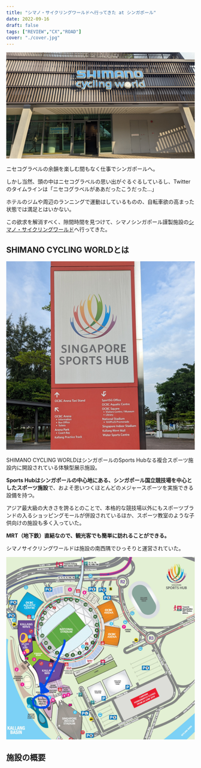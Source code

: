 ```yaml
---
title: "シマノ・サイクリングワールドへ行ってきた at シンガポール"
date: 2022-09-16
draft: false
tags: ["REVIEW","CX","ROAD"]
cover: "./cover.jpg"
---
```


![シマノサイクリングワールド](./cover.jpg)

ニセコグラベルの余韻を楽しむ間もなく仕事でシンガポールへ。

しかし当然、頭の中はニセコグラベルの思い出がぐるぐるしているし、Twitterのタイムラインは「ニセコグラベルがああだったこうだった…」

ホテルのジムや周辺のランニングで運動はしているものの、自転車欲の高まった状態では満足とはいかない。

この欲求を解消すべく、隙間時間を見つけて、シマノシンガポール謹製施設の[シマノ・サイクリングワールド](https://www.shimano.com/jp/100th/history/cultural_activities/facility02.php)へ行ってきた。

## SHIMANO CYCLING WORLDとは

![スポーツハブという複合スポーツ施設](./sportshub.jpg)

SHIMANO CYCLING WORLDはシンガポールのSports Hubなる複合スポーツ施設内に開設されている体験型展示施設。

**Sports Hubはシンガポールの中心地にある、シンガポール国立競技場を中心としたスポーツ施設**で、およそ思いつくほとんどのメジャースポーツを実施できる設備を持つ。

アジア最大級の大きさを誇るとのことで、本格的な競技場以外にもスポーツブランドの入るショッピングモールが併設されているほか、スポーツ教室のような子供向けの施設も多く入っていた。

**MRT（地下鉄）直結なので、観光客でも簡単に訪れることができる。**

シマノサイクリングワールドは施設の南西隅でひっそりと運営されていた。

![いちばんはじっこに存在していた](./map.png)

## 施設の概要

